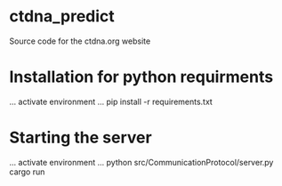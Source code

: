 # ctdna_predict

Source code for the ctdna.org website

# Installation for python requirments

... activate environment ...
pip install -r requirements.txt

# Starting the server

... activate environment ...
python src/CommunicationProtocol/server.py
cargo run
